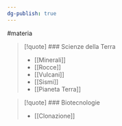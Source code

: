 ```yaml
---
dg-publish: true
---
```

#materia 

>[!quote] ### Scienze della Terra
>- [[Minerali]]
>- [[Rocce]]
>- [[Vulcani]]
>- [[Sismi]]
>- [[Pianeta Terra]]

>[!quote] ### Biotecnologie
>- [[Clonazione]]
